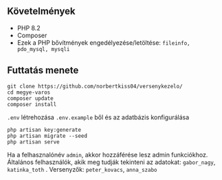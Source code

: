 

## Követelmények

 - PHP 8.2
 - Composer
 - Ezek a PHP bővítmények engedélyezése/letöltése: `fileinfo, pdo_mysql, mysqli`

## Futtatás menete

    git clone https://github.com/norbertkiss04/versenykezelo/
    cd megye-varos
    composer update
    composer install

`.env` létrehozása `.env.example` ből és az adatbázis konfigurálása

    php artisan key:generate
    php artisan migrate --seed
    php artisan serve

Ha a felhasznalónév `admin`, akkor hozzáférése lesz admin funkciókhoz. Általános felhasználók, akik meg tudják tekinteni az adatokat: `gabor_nagy`, `katinka_toth` . Versenyzők: `peter_kovacs`, `anna_szabo`
